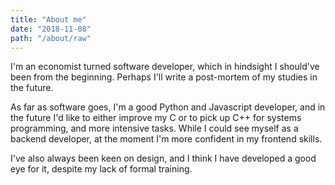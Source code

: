 ```yaml
---
title: "About me"
date: "2018-11-08"
path: "/about/raw"
---
```


I'm an economist turned software developer, which in hindsight I should've been from the beginning.
Perhaps I'll write a post-mortem of my studies in the future.

As far as software goes, I'm a good Python and Javascript developer, and in the future I'd like to either improve my C or to pick up C++ for systems programming, and more intensive tasks.
While I could see myself as a backend developer, at the moment I'm more confident in my frontend skills.

I've also always been keen on design, and I think I have developed a good eye for it, despite my lack of formal training.
